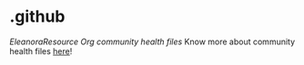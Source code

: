 # .github
*EleanoraResource Org community health files* Know more about community health files [here](https://docs.github.com/en/communities/setting-up-your-project-for-healthy-contributions/creating-a-default-community-health-file)! 

